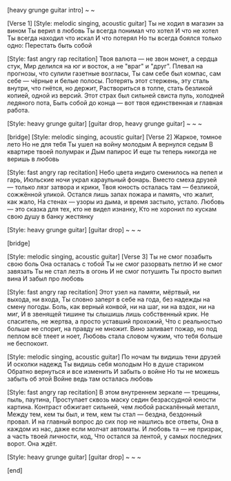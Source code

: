 [heavy grunge guitar intro]
~ 
~

[Verse 1]
[Style: melodic singing, acoustic guitar]
Ты не ходил в магазин за вином
Ты верил в любовь
Ты всегда понимал что хотел
И что не хотел
Ты всегда находил что искал
И что потерял
Но ты всегда боялся только одно:
Перестать быть собой

[Style: fast angry rap recitation]
Твоя валюта — не звон монет, а сердца стук,
Мир делился на юг и восток, а не "враг" и "друг".
Плевал на прогнозы, что сулили газетные возгласы,
Ты сам себе был компас, сам себе — чёрные и белые полосы.
Потерять этот стержень, эту сталь внутри, что гнётся, но держит,
Раствориться в толпе, стать безликой копией, одной из версий.
Этот страх был сильней свиста пуль, холодней ледяного пота,
Быть собой до конца — вот твоя единственная и главная работа.

[Style:  heavy grunge guitar]
[guitar drop, heavy grunge guitar]
~
~
~

[bridge]
[Style: melodic singing, acoustic guitar]
[Verse 2]
Жаркое, томное лето
Но не для тебя
Ты ушел на войну молодым
А вернулся седым
В квартире твоей полумрак и
Дым папирос
И еще ты теперь никогда
не веришь в любовь

[Style: fast angry rap recitation]
Небо цвета индиго сменилось на пепел и гарь,
Июльские ночи украл караульный фонарь.
Вместо смеха друзей — только лязг затвора и крики,
Твоя юность осталась там — безликой, сожжённой уликой.
Остался лишь запах пожара и память, что жалит, как жало,
На стенах — узоры из дыма, и время застыло, устало.
Любовь — это сказка для тех, кто не видел изнанку,
Кто не хоронил по кускам свою душу в банку жестянку

[Style:  heavy grunge guitar]
[guitar drop]
~
~
~

[bridge]

[Style: melodic singing, acoustic guitar]
[Verse 3]
Ты не смог позабыть свою боль
Она осталась с тобой
Ты не смог разорвать петлю
И не смог завязать
Ты не стал лезть в огонь
И не смог потушить
Ты просто выпил вина
И забыл про любовь

[Style: fast angry rap recitation]
Этот узел на памяти, мёртвый, ни выхода, ни входа,
Ты словно заперт в себе на года, без надежды на смену погоды.
Боль, как верный конвой, ни на шаг, ни на вздох, ни на миг,
И в звенящей тишине ты слышишь лишь собственный крик.
Не спаситель, не жертва, а просто уставший прохожий,
Что с реальностью больше не спорит, на правду не множит.
Вино заливает пожар, но под пеплом всё тлеет и ноет,
Любовь стала словом чужим, что тебя больше не беспокоит.

[Style: melodic singing, acoustic guitar]
По ночам ты видишь тени друзей
И осколки надежд
Ты видишь себя молодым
Но в душе стариком
Обратно вернуться и все изменить
И забыть о войне
Но ты не можешь забыть об этой Войне
ведь там осталась любовь

[Style: fast angry rap recitation]
В этом внутреннем зеркале — трещины, пыль, паутина,
Проступает сквозь маску седин безрассудной юности картина.
Контраст обжигает сильней, чем любой раскалённый металл,
Между тем, кем ты был, и тем, кем ты стал — бездна, бездонный провал.
И на главный вопрос до сих пор не нашлись все ответы,
Она в каждом из нас, даже если молчат автоматы.
И любовь та — не призрак, а часть твоей личности, код,
Что остался за лентой, у самых последних ворот. 
Она ждёт. 

[Style:  heavy grunge guitar]
[guitar drop]
~
~
~

[end]